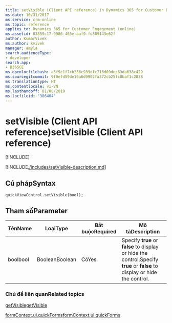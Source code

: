 ```yaml
---
title: setVisible (Client API reference) in Dynamics 365 for Customer Engagement| MicrosoftDocs
ms.date: 10/31/2017
ms.service: crm-online
ms.topic: reference
applies_to: Dynamics 365 for Customer Engagement (online)
ms.assetid: 03859c17-9986-465e-aaf9-fd809143e62f
author: KumarVivek
ms.author: kvivek
manager: amyla
search.audienceType:
- developer
search.app:
- D365CE
ms.openlocfilehash: a5f9c1f7cb256c939dfc716d09dec63da638c429
ms.sourcegitcommit: 9f0efd59de16a6d9902fa372cb25fc0baf1c2838
ms.translationtype: HT
ms.contentlocale: vi-VN
ms.lasthandoff: 01/08/2019
ms.locfileid: "386404"
---
```

# <a name="setvisible-client-api-reference"></a><span data-ttu-id="5b7f8-102">setVisible (Client API reference)</span><span class="sxs-lookup"><span data-stu-id="5b7f8-102">setVisible (Client API reference)</span></span>

[!INCLUDE[](../../../../includes/cc_applies_to_update_9_0_0.md)]

[!INCLUDE[./includes/setVisible-description.md](./includes/setVisible-description.md)]

## <a name="syntax"></a><span data-ttu-id="5b7f8-103">Cú pháp</span><span class="sxs-lookup"><span data-stu-id="5b7f8-103">Syntax</span></span>

`quickViewControl.setVisible(bool);`

## <a name="parameter"></a><span data-ttu-id="5b7f8-104">Tham số</span><span class="sxs-lookup"><span data-stu-id="5b7f8-104">Parameter</span></span>

|<span data-ttu-id="5b7f8-105">Tên</span><span class="sxs-lookup"><span data-stu-id="5b7f8-105">Name</span></span>|<span data-ttu-id="5b7f8-106">Loại</span><span class="sxs-lookup"><span data-stu-id="5b7f8-106">Type</span></span>|<span data-ttu-id="5b7f8-107">Bắt buộc</span><span class="sxs-lookup"><span data-stu-id="5b7f8-107">Required</span></span>|<span data-ttu-id="5b7f8-108">Mô tả</span><span class="sxs-lookup"><span data-stu-id="5b7f8-108">Description</span></span>|
|--|--|--|--|
|<span data-ttu-id="5b7f8-109">bool</span><span class="sxs-lookup"><span data-stu-id="5b7f8-109">bool</span></span>|<span data-ttu-id="5b7f8-110">Boolean</span><span class="sxs-lookup"><span data-stu-id="5b7f8-110">Boolean</span></span>|<span data-ttu-id="5b7f8-111">Có</span><span class="sxs-lookup"><span data-stu-id="5b7f8-111">Yes</span></span>|<span data-ttu-id="5b7f8-112">Specify **true** or **false** to display or hide the control.</span><span class="sxs-lookup"><span data-stu-id="5b7f8-112">Specify **true** or **false** to display or hide the control.</span></span>|

### <a name="related-topics"></a><span data-ttu-id="5b7f8-113">Chủ đề liên quan</span><span class="sxs-lookup"><span data-stu-id="5b7f8-113">Related topics</span></span>

[<span data-ttu-id="5b7f8-114">getVisible</span><span class="sxs-lookup"><span data-stu-id="5b7f8-114">getVisible</span></span>](getVisible.md)

[<span data-ttu-id="5b7f8-115">formContext.ui.quickForms</span><span class="sxs-lookup"><span data-stu-id="5b7f8-115">formContext.ui.quickForms</span></span>](../formContext-ui-quickForms.md)



